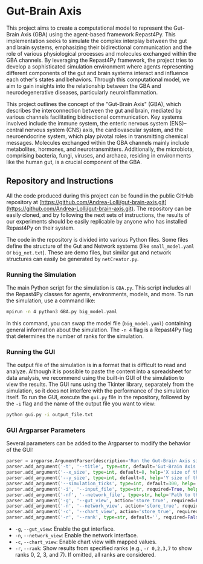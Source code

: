 # Gut-Brain Axis

This project aims to create a computational model to represent the Gut-Brain Axis (GBA) using the agent-based framework Repast4Py. This implementation seeks to simulate the complex interplay between the gut and brain systems, emphasizing their bidirectional communication and the role of various physiological processes and molecules exchanged within the GBA channels. By leveraging the Repast4Py framework, the project tries to develop a sophisticated simulation environment where agents representing different components of the gut and brain systems interact and influence each other's states and behaviors. Through this computational model, we aim to gain insights into the relationship between the GBA and neurodegenerative diseases, particularly neuroinflammation.

This project outlines the concept of the "Gut-Brain Axis" (GBA), which describes the interconnection between the gut and brain, mediated by various channels facilitating bidirectional communication. Key systems involved include the immune system, the enteric nervous system (ENS)–central nervous system (CNS) axis, the cardiovascular system, and the neuroendocrine system, which play pivotal roles in transmitting chemical messages. Molecules exchanged within the GBA channels mainly include metabolites, hormones, and neurotransmitters. Additionally, the microbiota, comprising bacteria, fungi, viruses, and archaea, residing in environments like the human gut, is a crucial component of the GBA.

## Repository and Instructions

All the code produced during this project can be found in the public GitHub repository at [https://github.com/Andrea-Lolli/gut-brain-axis.git](https://github.com/Andrea-Lolli/gut-brain-axis.git). The repository can be easily cloned, and by following the next sets of instructions, the results of our experiments should be easily replicable by anyone who has installed Repast4Py on their system.

The code in the repository is divided into various Python files. Some files define the structure of the Gut and Network systems (like `small_model.yaml` or `big_net.txt`). These are demo files, but similar gut and network structures can easily be generated by `netCreator.py`.

### Running the Simulation

The main Python script for the simulation is `GBA.py`. This script includes all the Repast4Py classes for agents, environments, models, and more. To run the simulation, use a command like:
```bash
mpirun -n 4 python3 GBA.py big_model.yaml
```
In this command, you can swap the model file (`big_model.yaml`) containing general information about the simulation. The `-n 4` flag is a Repast4Py flag that determines the number of ranks for the simulation.

### Running the GUI

The output file of the simulation is in a format that is difficult to read and analyze. Although it is possible to paste the content into a spreadsheet for data analysis, we recommend using the built-in GUI of the simulation to view the results. The GUI runs using the Tkinter library, separately from the simulation, so it does not interfere with the performance of the simulation itself. To run the GUI, execute the `gui.py` file in the repository, followed by the `-i` flag and the name of the output file you want to view:
```bash
python gui.py -i output_file.txt
```

### GUI Argparser Parameters

Several parameters can be added to the Argparser to modify the behavior of the GUI:
```python
parser = argparse.ArgumentParser(description='Run the Gut-Brain Axis simulation.')
parser.add_argument('-t', '--title', type=str, default='Gut-Brain Axis simulation', help='Title of the simulation window')
parser.add_argument('--x_size', type=int, default=8, help='X size of the grid')
parser.add_argument('--y_size', type=int, default=8, help='Y size of the grid')
parser.add_argument('--simulation_ticks', type=int, default=300, help='Number of simulation ticks')
parser.add_argument('-i', '--input_file', type=str, required=True, help='Path to the input file')
parser.add_argument('-nf', '--network_file', type=str, help='Path to the network file')
parser.add_argument('-g', '--gut_view', action='store_true', required=False, help='Enable gut GUI')
parser.add_argument('-n', '--network_view', action='store_true', required=False, help='Enable network GUI')
parser.add_argument('-c', '--chart_view', action='store_true', required=False, help='Enable chart view')
parser.add_argument('-r', '--rank', type=str, default='', required=False, help='Select ranks to show in chart (ex: 1,2,3,4)')
```
- `-g`, `--gut_view`: Enable the gut interface.
- `-n`, `--network_view`: Enable the network interface.
- `-c`, `--chart_view`: Enable chart view with mapped values.
- `-r`, `--rank`: Show results from specified ranks (e.g., `-r 0,2,3,7` to show ranks 0, 2, 3, and 7). If omitted, all ranks are considered.
